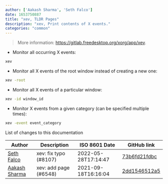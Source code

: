 ```yaml
---
author: ['Aakash Sharma', 'Seth Falco']
date: 1653750887
title: "xev, TLDR Pages"
description: "xev, Print contents of X events."
categories: "common"
---
```

> More information: <https://gitlab.freedesktop.org/xorg/app/xev>.

- Monitor all occurring X events:

```bash
xev
```

- Monitor all X events of the root window instead of creating a new one:

```bash
xev -root
```

- Monitor all X events of a particular window:

```bash
xev -id window_id
```

- Monitor X events from a given category (can be specified multiple times):

```bash
xev -event event_category
```
List of changes to this documentation


Author | Description | ISO 8601 Date | GitHub link
------|-----|-----|-----
[Seth Falco](mailto:seth@falco.fun) | xev: fix typo (#8107) | 2022-05-28T17:14:47 | [73b6fd21fdbc](https://github.com/tldr-pages/tldr/commit/73b6fd21fdbcd0f9a48f7c30da31310ee39c0d39)
[Aakash Sharma](mailto:60808802+AakashSharma7269@users.noreply.github.com) | xev: add page (#6548) | 2021-09-18T16:16:04 | [2dd1546512a5](https://github.com/tldr-pages/tldr/commit/2dd1546512a5a057e87c9aaa59b2811500b46d8e)

